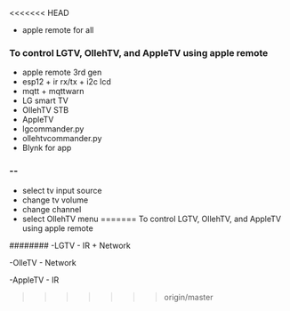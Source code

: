 <<<<<<< HEAD
* apple remote for all

### To control LGTV, OllehTV, and AppleTV using apple remote ###
- apple remote 3rd gen
- esp12 + ir rx/tx + i2c lcd
- mqtt + mqttwarn
- LG smart TV
- OllehTV STB
- AppleTV
- lgcommander.py
- ollehtvcommander.py
- Blynk for app

### -- ###
- select tv input source
- change tv volume
- change channel
- select OllehTV menu
=======
To control LGTV, OllehTV, and AppleTV using apple remote

########
-LGTV - IR + Network

-OlleTV - Network

-AppleTV - IR
>>>>>>> origin/master

